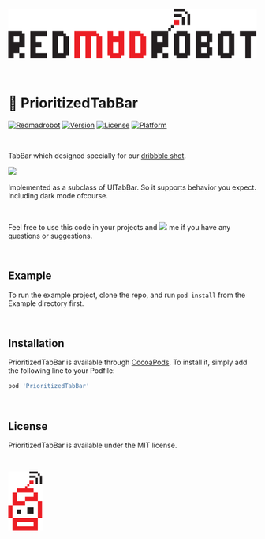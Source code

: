 [![Redmadrobot](https://github.com/Redmadrobot/PrioritizedTabBar/blob/master/header.svg)](http://redmadrobot.com)

<br />

#  📱 PrioritizedTabBar
[![Redmadrobot](https://img.shields.io/badge/made%20by%20robots-for%20humans-EB5440.svg)](https://github.com/RedMadRobot) [![Version](https://img.shields.io/cocoapods/v/PrioritizedTabBar.svg?style=flat)](https://cocoapods.org/pods/PrioritizedTabBar) [![License](https://img.shields.io/cocoapods/l/PrioritizedTabBar.svg?style=flat)](https://cocoapods.org/pods/PrioritizedTabBar) [![Platform](https://img.shields.io/cocoapods/p/PrioritizedTabBar.svg?style=flat)](https://cocoapods.org/pods/PrioritizedTabBar)

<br />

TabBar which designed specially for our [dribbble shot](https://dribbble.com/shots/8720663-For-iOS-engineers).

<img src="https://github.com/Redmadrobot/PrioritizedTabBar/blob/master/preview.gif" />

Implemented as a subclass of UITabBar. So it supports behavior you expect. Including dark mode ofcourse.

<br />

Feel free to use this code in your projects and [![](https://img.shields.io/twitter/url/http/shields.io.svg?style=social)](https://twitter.com/Firmach) me if you have any questions or suggestions.

<br />

## Example

To run the example project, clone the repo, and run `pod install` from the Example directory first.

<br />

## Installation

PrioritizedTabBar is available through [CocoaPods](https://cocoapods.org). To install
it, simply add the following line to your Podfile:

```ruby
pod 'PrioritizedTabBar'
```

<br />

## License

PrioritizedTabBar is available under the MIT license.

<br />

[![Redmadrobot](https://github.com/Redmadrobot/PrioritizedTabBar/blob/master/robot.svg)](http://redmadrobot.com)
